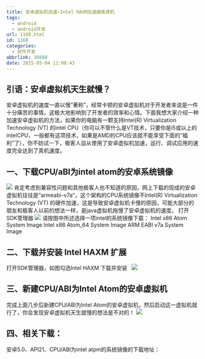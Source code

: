 ```yaml
---
title: 安卓虚拟机加速—Intel HAXM加速媲美真机
tags:
  - android
  - android开发
url: 1168.html
id: 1168
categories:
  - 软件开发
abbrlink: 38688
date: 2015-05-04 11:08:43
---
```


引语：安卓虚拟机天生就慢？
-------------

安卓虚拟机的速度一直以慢“著称”，经常卡顿的安卓虚拟机对于开发者来说是一件十分痛苦的事情，这极大地影响到了开发者的效率和心情。下面我想大家介绍一种加速安卓虚拟机的方法，如果你的电脑有一颗支持Intel(R) Virtualization Technology (VT) 的intel CPU（你可以不管什么是VT技术，只要你是i5或以上的intelCPU，一般都有这项技术，如果是AMD的CPU应该就不能享受下面的“福利”了），你不妨试一下，极客人自从使用了安卓虚拟机加速，运行、调试应用的速度完全达到了真机速度。

一、下载CPU/aBI为intel atom的安卓系统镜像
-----------------------------

[![](http://baiyuan.wang/wp-content/uploads/2015/05/image_thumb1.png)](http://baiyuan.wang/wp-content/uploads/2015/05/image1.png) 肯定考虑到兼容性问题和其他极客人也不知道的原因，网上下载的现成的安卓虚拟机往往是“armeabi-v7a”，这个架构的CPU系统镜像不Intel(R) Virtualization Technology (VT) 的硬件加速，这是导致安卓虚拟机卡慢的原因，可能大部分的朋友和极客人以前的想法一样，是java虚拟机拖慢了安卓虚拟机的速度。 打开SDK管理器 [![](http://baiyuan.wang/wp-content/uploads/2015/05/image_thumb2.png)](http://baiyuan.wang/wp-content/uploads/2015/05/image2.png) 请按图中所述选择一项intel的系统镜像下载： Intel x86 Atom System Image Intel x86 Atom_64 System Image ARM EABI v7a System Image

二、下载并安装 Intel HAXM 扩展
---------------------

打开SDK管理器，如图勾选Intel HAXM 下载并安装   [![](http://baiyuan.wang/wp-content/uploads/2015/05/image_thumb3.png)](http://baiyuan.wang/wp-content/uploads/2015/05/image3.png)

三、新建CPU/ABI为Intel Atom的安卓虚拟机
----------------------------

完成上面几步后新建CPU/ABI为Intel Atom的安卓虚拟机，然后启动这一虚拟机就行了，你会发现安卓虚拟机天生就慢的想法是不对的！ [![](http://baiyuan.wang/wp-content/uploads/2015/05/image_thumb4.png)](http://baiyuan.wang/wp-content/uploads/2015/05/image4.png)  

四、相关下载：
-------

安卓5.0、API21、CPU/ABI为intel atpm的系统镜像的下载地址：